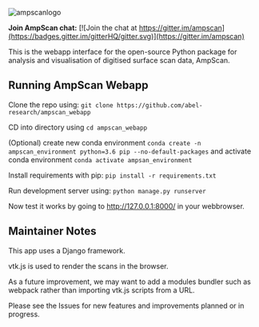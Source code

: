 ![ampscanlogo](https://github.com/abel-research/ampscan/blob/master/docs/ampscan_header.svg)

**Join AmpScan chat:** [![Join the chat at https://gitter.im/ampscan](https://badges.gitter.im/gitterHQ/gitter.svg)](https://gitter.im/ampscan)

This is the webapp interface for the open-source Python package for analysis and visualisation of digitised surface scan data, AmpScan. 

Running AmpScan Webapp
-------------------

Clone the repo using: `git clone https://github.com/abel-research/ampscan_webapp`

CD into directory using `cd ampscan_webapp`

(Optional) create new conda environment `conda create -n ampscan_environment python=3.6 pip --no-default-packages` and activate conda environment `conda activate ampsan_environment`

Install requirements with pip: `pip install -r requirements.txt`

Run development server using: `python manage.py runserver`

Now test it works by going to http://127.0.0.1:8000/ in your webbrowser.

Maintainer Notes
----------------

This app uses a Django framework.

vtk.js is used to render the scans in the browser.

As a future improvement, we may want to add a modules bundler such as webpack rather than importing vtk.js scripts from a URL.

Please see the Issues for new features and improvements planned or in progress.
